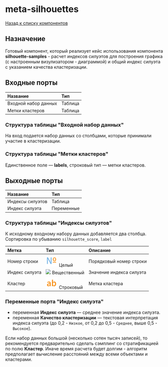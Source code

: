 # meta-silhouettes

[Назад к списку компонентов](../README.md)

## Назначение

Готовый компонент, который реализует кейс использования компонента **silhouette-samples** - расчет индексов силуэтов для построения графика (с настроенным визулизатором - диаграммой) и общий индекс силуэта с указанием качества кластеризации.

## Входные порты

| Название                | Тип        |
|:------------------------|:-----------|
| Входной набор данных    | Таблица    |
| Метки кластеров         | Таблица    |

### Структура таблицы "Входной набор данных"

На вход подается набор данных со столбцами, которые принимали участие в кластеризации.

### Структура таблицы "Метки кластеров"

Единственное поле  — **labels**, строковый тип — метки кластеров.

## Выходные порты

| Название            | Тип        |
|:--------------------|:-----------|
| Индексы силуэтов    | Таблица    |
| Индекс силуэта      | Переменные |

### Структура таблицы "Индексы силуэтов"

К исходному входному набору данных добавляется два столбца. Сортировка по убыванию `silhouette_score`, `label` 

| Метка            | Тип                                    | Описание                  |
|:-----------------|:---------------------------------------|:--------------------------|
| Номер строки     | ![](./img/number.svg) Целый            | Порядковый номер строки   |
| Индекс силуэта   | ![](./img/realnumbeg.svg) Вещественный | Значение индекса силуэта  |
| Кластер          | ![](./img/string.svg) Строковый        | Метка кластера            |

### Переменные порта "Индекс силуэта"

* переменная **Индекс силуэта** — среднее значение индекса силуэта.
* переменная **Качество кластеризации** — текстовая интерпретация индекса силуэта (до 0,2 - `Низкое`, от 0,2 до 0,5 - `Среднее`, выше 0,5 - `Высокое`).

Если набор данных большой (несколько сотен тысяч записей), то рекомендуется предварительно сделать сэмплинг со стратификацией по полю **Кластер**. Иначе время расчета будет долгим - алгоритм предполагает вычисление расстояний между всеми объектами и кластерами.
